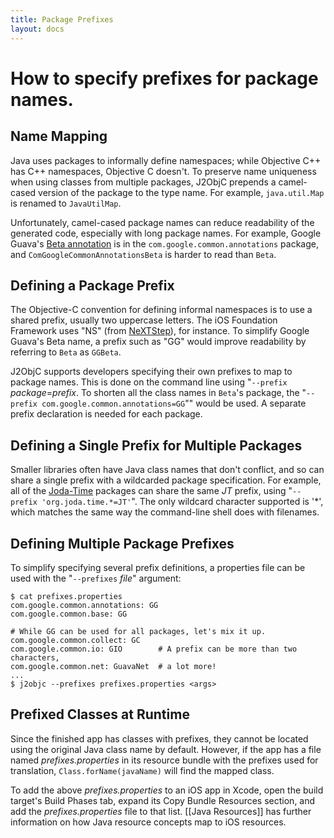 ```yaml
---
title: Package Prefixes
layout: docs
---
```


# How to specify prefixes for package names.

## Name Mapping

Java uses packages to informally define namespaces; while Objective C++ has C++ namespaces, 
Objective C doesn't.  To preserve name uniqueness when using classes from multiple packages, 
J2ObjC prepends a camel-cased version of the package to the type name.  For example, 
`java.util.Map` is renamed to `JavaUtilMap`.

Unfortunately, camel-cased package names can reduce readability of the generated code, especially 
with long package names.  For example, Google Guava's 
[Beta annotation](http://docs.guava-libraries.googlecode.com/git-history/release/javadoc/com/google/common/annotations/Beta.html) is in the `com.google.common.annotations` package, and `ComGoogleCommonAnnotationsBeta` is harder to read than `Beta`.

## Defining a Package Prefix

The Objective-C convention for defining informal namespaces is to use a shared prefix, usually two 
uppercase letters.  The iOS Foundation Framework uses "NS" (from 
[NeXTStep](http://en.wikipedia.org/wiki/NeXTSTEP)), for instance.  To simplify Google Guava's Beta 
name, a prefix such as "GG" would improve readability by referring to `Beta` as `GGBeta`.

J2ObjC supports developers specifying their own prefixes to map to package names.  This is done 
on the command line using "`--prefix `*package*=*prefix*.  To shorten all the class names in 
`Beta`'s package, the "`--prefix com.google.common.annotations=GG`"" would be used. A separate 
prefix declaration is needed for each package.

## Defining a Single Prefix for Multiple Packages

Smaller libraries often have Java class names that don't conflict, and so can share a single
prefix with a wildcarded package specification. For example, all of the
[Joda-Time](http://www.joda.org/joda-time/) packages can share the same *JT* prefix, using
"`--prefix 'org.joda.time.*=JT'`". The only wildcard character supported is '*', which matches
the same way the command-line shell does with filenames.

## Defining Multiple Package Prefixes

To simplify specifying several prefix definitions, a properties file can be used with the 
"`--prefixes` *file*" argument:

    $ cat prefixes.properties
    com.google.common.annotations: GG
    com.google.common.base: GG
    
    # While GG can be used for all packages, let's mix it up.
    com.google.common.collect: GC
    com.google.common.io: GIO        # A prefix can be more than two characters,
    com.google.common.net: GuavaNet  # a lot more!
    ...
    $ j2objc --prefixes prefixes.properties <args>

## Prefixed Classes at Runtime

Since the finished app has classes with prefixes, they cannot be located using the original Java class name by default. However, if the app has a file named *prefixes.properties* in its resource bundle with the prefixes used for translation, `Class.forName(javaName)` will find the mapped class. 

To add the above *prefixes.properties* to an iOS app in Xcode, open the build target's Build Phases tab, expand its Copy Bundle Resources section, and add the *prefixes.properties* file to that list. [[Java Resources]] has further information on how Java resource concepts map to iOS resources.
